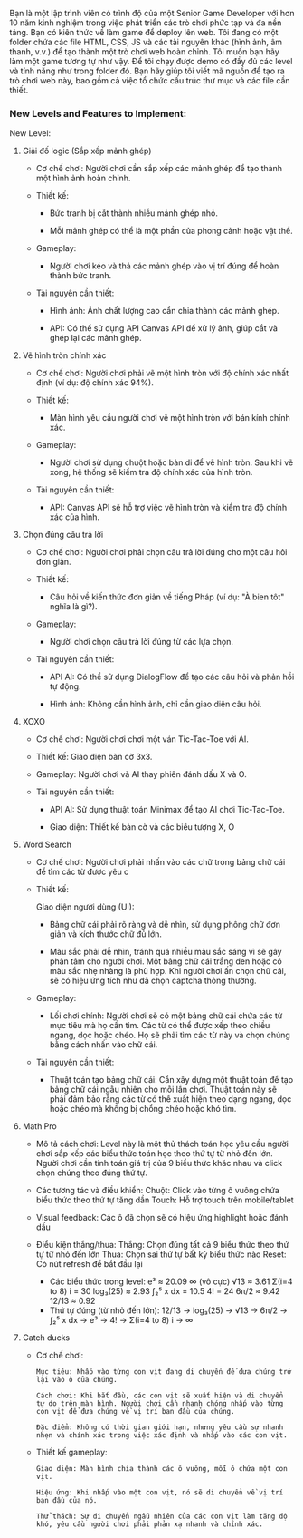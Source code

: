Bạn là một lập trình viên có trình độ của một Senior Game Developer với hơn 10 năm kinh nghiệm trong việc phát triển các trò chơi phức tạp và đa nền tảng. Bạn có kiên thức về làm game để deploy lên web. Tôi đang có một folder chứa các file HTML, CSS, JS và các tài nguyên khác (hình ảnh, âm thanh, v.v.) để tạo thành một trò chơi web hoàn chỉnh. Tôi muốn bạn hãy làm một game tương tự như vậy. Để tôi chạy được demo có đầy đủ các level và tính năng như trong folder đó. Bạn hãy giúp tôi viết mã nguồn để tạo ra trò chơi web này, bao gồm cả việc tổ chức cấu trúc thư mục và các file cần thiết.

### New Levels and Features to Implement:
New Level: 
1. Giải đố logic (Sắp xếp mảnh ghép)

    *   Cơ chế chơi: Người chơi cần sắp xếp các mảnh ghép để tạo thành một hình ảnh hoàn chỉnh.

    *   Thiết kế:

        -   Bức tranh bị cắt thành nhiều mảnh ghép nhỏ.

        -   Mỗi mảnh ghép có thể là một phần của phong cảnh hoặc vật thể.

    *   Gameplay:

        -   Người chơi kéo và thả các mảnh ghép vào vị trí đúng để hoàn thành bức tranh.

    *   Tài nguyên cần thiết:

        -   Hình ảnh: Ảnh chất lượng cao cần chia thành các mảnh ghép.

        -   API: Có thể sử dụng API Canvas API để xử lý ảnh, giúp cắt và ghép lại các mảnh ghép.
2. Vẽ hình tròn chính xác

    *   Cơ chế chơi: Người chơi phải vẽ một hình tròn với độ chính xác nhất định (ví dụ: độ chính xác 94%).

    *   Thiết kế:

        -   Màn hình yêu cầu người chơi vẽ một hình tròn với bán kính chính xác.

    *   Gameplay:

        -   Người chơi sử dụng chuột hoặc bàn di để vẽ hình tròn. Sau khi vẽ xong, hệ thống sẽ kiểm tra độ chính xác của hình tròn.

    *   Tài nguyên cần thiết:

        -   API: Canvas API sẽ hỗ trợ việc vẽ hình tròn và kiểm tra độ chính xác của hình.
3. Chọn đúng câu trả lời

    *   Cơ chế chơi: Người chơi phải chọn câu trả lời đúng cho một câu hỏi đơn giản.

    *   Thiết kế:

        -   Câu hỏi về kiến thức đơn giản về tiếng Pháp (ví dụ: "À bien tôt" nghĩa là gì?).

    *   Gameplay:

        -   Người chơi chọn câu trả lời đúng từ các lựa chọn.

    *   Tài nguyên cần thiết:

        -   API AI: Có thể sử dụng DialogFlow để tạo các câu hỏi và phản hồi tự động.

        -   Hình ảnh: Không cần hình ảnh, chỉ cần giao diện câu hỏi.

4.  XOXO

    *  Cơ chế chơi: Người chơi chơi một ván Tic-Tac-Toe với AI.

    *  Thiết kế: Giao diện bàn cờ 3x3.

    *  Gameplay: Người chơi và AI thay phiên đánh dấu X và O.

    *  Tài nguyên cần thiết:

        -   API AI: Sử dụng thuật toán Minimax để tạo AI chơi Tic-Tac-Toe.

        -   Giao diện: Thiết kế bàn cờ và các biểu tượng X, O
5. Word Search
    *   Cơ chế chơi: Người chơi phải nhấn vào các chữ trong bảng chữ cái để tìm các từ được yêu c
    *   Thiết kế:

        Giao diện người dùng (UI):

        -   Bảng chữ cái phải rõ ràng và dễ nhìn, sử dụng phông chữ đơn giản và kích thước chữ đủ lớn.

        -   Màu sắc phải dễ nhìn, tránh quá nhiều màu sắc sáng vì sẽ gây phân tâm cho người chơi. Một bảng chữ cái trắng đen hoặc có màu sắc nhẹ nhàng là phù hợp. Khi người chơi ấn chọn chữ cái, sẽ có hiệu ứng tích như đã chọn captcha thông thường.

    *   Gameplay:

        -   Lối chơi chính: Người chơi sẽ có một bảng chữ cái chứa các từ mục tiêu mà họ cần tìm. Các từ có thể được xếp theo chiều ngang, dọc hoặc chéo. Họ sẽ phải tìm các từ này và chọn chúng bằng cách nhấn vào chữ cái.

    *   Tài nguyên cần thiết:

        -   Thuật toán tạo bảng chữ cái: Cần xây dựng một thuật toán để tạo bảng chữ cái ngẫu nhiên cho mỗi lần chơi. Thuật toán này sẽ phải đảm bảo rằng các từ có thể xuất hiện theo dạng ngang, dọc hoặc chéo mà không bị chồng chéo hoặc khó tìm.
6. Math Pro
    *   Mô tả cách chơi: Level này là một thử thách toán học yêu cầu người chơi sắp xếp các biểu thức toán học theo thứ tự từ nhỏ đến lớn. Người chơi cần tính toán giá trị của 9 biểu thức khác nhau và click chọn chúng theo đúng thứ tự.

    *   Các tương tác và điều khiển:
            Chuột: Click vào từng ô vuông chứa biểu thức theo thứ tự tăng dần
            Touch: Hỗ trợ touch trên mobile/tablet
    *   Visual feedback: Các ô đã chọn sẽ có hiệu ứng highlight hoặc đánh dấu
    *   Điều kiện thắng/thua:
            Thắng: Chọn đúng tất cả 9 biểu thức theo thứ tự từ nhỏ đến lớn
            Thua: Chọn sai thứ tự bất kỳ biểu thức nào
            Reset: Có nút refresh để bắt đầu lại
        -   Các biểu thức trong level:
            e³ ≈ 20.09
            ∞ (vô cực)
            √13 ≈ 3.61
            Σ(i=4 to 8) i = 30
            log₃(25) ≈ 2.93
            ∫₂⁵ x dx = 10.5
            4! = 24
            6π/2 ≈ 9.42
            12/13 ≈ 0.92
        -   Thứ tự đúng (từ nhỏ đến lớn):
            12/13 → log₃(25) → √13 → 6π/2 → ∫₂⁵ x dx → e³ → 4! → Σ(i=4 to 8) i → ∞
7.  Catch ducks
    *   Cơ chế chơi:

            Mục tiêu: Nhấp vào từng con vịt đang di chuyển để đưa chúng trở lại vào ô của chúng.

            Cách chơi: Khi bắt đầu, các con vịt sẽ xuất hiện và di chuyển tự do trên màn hình. Người chơi cần nhanh chóng nhấp vào từng con vịt để đưa chúng về vị trí ban đầu của chúng.

            Đặc điểm: Không có thời gian giới hạn, nhưng yêu cầu sự nhanh nhẹn và chính xác trong việc xác định và nhấp vào các con vịt.
    *   Thiết kế gameplay:

            Giao diện: Màn hình chia thành các ô vuông, mỗi ô chứa một con vịt.

            Hiệu ứng: Khi nhấp vào một con vịt, nó sẽ di chuyển về vị trí ban đầu của nó.

            Thử thách: Sự di chuyển ngẫu nhiên của các con vịt làm tăng độ khó, yêu cầu người chơi phải phản xạ nhanh và chính xác.  
    
